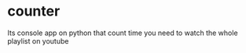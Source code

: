# counter
 Its console app on python that count time you need to watch the whole playlist on youtube
